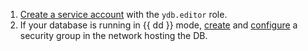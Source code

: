 
1. [Create a service account](../../../../iam/operations/sa/create.md) with the `ydb.editor` role.
1. If your database is running in {{ dd }} mode, [create](../../../../vpc/operations/security-group-create.md) and [configure](../../../../ydb/operations/connection.md#configuring-security-groups) a security group in the network hosting the DB.
